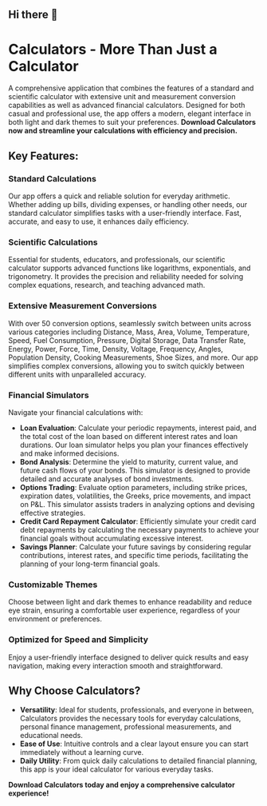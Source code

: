 ## Hi there 👋

<!--
**DMTechApp/DMTechApp** is a ✨ _special_ ✨ repository because its `README.md` (this file) appears on your GitHub profile.

Here are some ideas to get you started:

- 🔭 I’m currently working on ...
- 🌱 I’m currently learning ...
- 👯 I’m looking to collaborate on ...
- 🤔 I’m looking for help with ...
- 💬 Ask me about ...
- 📫 How to reach me: ...
- 😄 Pronouns: ...
- ⚡ Fun fact: ...
-->


# Calculators - More Than Just a Calculator

A comprehensive application that combines the features of a standard and scientific calculator with extensive unit and measurement conversion capabilities as well as advanced financial calculators. Designed for both casual and professional use, the app offers a modern, elegant interface in both light and dark themes to suit your preferences. **Download Calculators now and streamline your calculations with efficiency and precision.**

## Key Features:

### Standard Calculations
Our app offers a quick and reliable solution for everyday arithmetic. Whether adding up bills, dividing expenses, or handling other needs, our standard calculator simplifies tasks with a user-friendly interface. Fast, accurate, and easy to use, it enhances daily efficiency.

### Scientific Calculations
Essential for students, educators, and professionals, our scientific calculator supports advanced functions like logarithms, exponentials, and trigonometry. It provides the precision and reliability needed for solving complex equations, research, and teaching advanced math.

### Extensive Measurement Conversions
With over 50 conversion options, seamlessly switch between units across various categories including Distance, Mass, Area, Volume, Temperature, Speed, Fuel Consumption, Pressure, Digital Storage, Data Transfer Rate, Energy, Power, Force, Time, Density, Voltage, Frequency, Angles, Population Density, Cooking Measurements, Shoe Sizes, and more. Our app simplifies complex conversions, allowing you to switch quickly between different units with unparalleled accuracy.

### Financial Simulators
Navigate your financial calculations with:
- **Loan Evaluation**: Calculate your periodic repayments, interest paid, and the total cost of the loan based on different interest rates and loan durations. Our loan simulator helps you plan your finances effectively and make informed decisions.
- **Bond Analysis**: Determine the yield to maturity, current value, and future cash flows of your bonds. This simulator is designed to provide detailed and accurate analyses of bond investments.
- **Options Trading**: Evaluate option parameters, including strike prices, expiration dates, volatilities, the Greeks, price movements, and impact on P&L. This simulator assists traders in analyzing options and devising effective strategies.
- **Credit Card Repayment Calculator**: Efficiently simulate your credit card debt repayments by calculating the necessary payments to achieve your financial goals without accumulating excessive interest.
- **Savings Planner**: Calculate your future savings by considering regular contributions, interest rates, and specific time periods, facilitating the planning of your long-term financial goals.

### Customizable Themes
Choose between light and dark themes to enhance readability and reduce eye strain, ensuring a comfortable user experience, regardless of your environment or preferences.

### Optimized for Speed and Simplicity
Enjoy a user-friendly interface designed to deliver quick results and easy navigation, making every interaction smooth and straightforward.

## Why Choose Calculators?
- **Versatility**: Ideal for students, professionals, and everyone in between, Calculators provides the necessary tools for everyday calculations, personal finance management, professional measurements, and educational needs.
- **Ease of Use**: Intuitive controls and a clear layout ensure you can start immediately without a learning curve.
- **Daily Utility**: From quick daily calculations to detailed financial planning, this app is your ideal calculator for various everyday tasks.

**Download Calculators today and enjoy a comprehensive calculator experience!**
